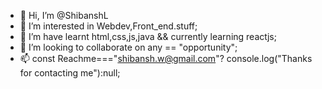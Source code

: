 - 👋 Hi, I’m @ShibanshL
- 👀 I’m interested in Webdev,Front_end.stuff;
- 🌱 I’m have learnt html,css,js,java && currently learning reactjs;
- 💞️ I’m looking to collaborate on any == "opportunity"; 
- 📫 const Reachme==="shibansh.w@gmail.com"? console.log("Thanks for contacting me"):null;

<!---
ShibanshL/ShibanshL is a ✨ special ✨ repository because its `README.md` (this file) appears on your GitHub profile.
You can click the Preview link to take a look at your changes.
--->
